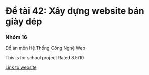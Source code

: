 # Đề tài 42: Xây dựng website bán giày dép 

<h3>Nhóm 16</h3>
Đồ án môn Hệ Thống Công Nghệ Web
<p>This is for school project 
Rated 8.5/10</p>
<a href="https://minhynguyen2464.github.io/DoAnHTCMNW_IUH/">Link to website</a>
